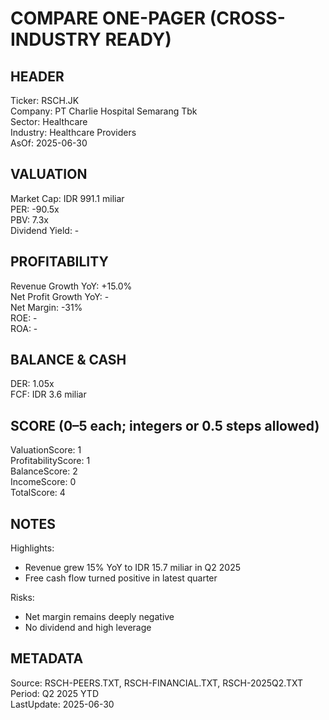 # COMPARE ONE-PAGER (CROSS-INDUSTRY READY)

## HEADER
Ticker: RSCH.JK  
Company: PT Charlie Hospital Semarang Tbk  
Sector: Healthcare  
Industry: Healthcare Providers  
AsOf: 2025-06-30

## VALUATION
Market Cap: IDR 991.1 miliar  
PER: -90.5x  
PBV: 7.3x  
Dividend Yield: -

## PROFITABILITY
Revenue Growth YoY: +15.0%  
Net Profit Growth YoY: -  
Net Margin: -31%  
ROE: -  
ROA: -

## BALANCE & CASH
DER: 1.05x  
FCF: IDR 3.6 miliar

## SCORE (0–5 each; integers or 0.5 steps allowed)
ValuationScore: 1  
ProfitabilityScore: 1  
BalanceScore: 2  
IncomeScore: 0  
TotalScore: 4

## NOTES
Highlights:
- Revenue grew 15% YoY to IDR 15.7 miliar in Q2 2025
- Free cash flow turned positive in latest quarter

Risks:
- Net margin remains deeply negative
- No dividend and high leverage

## METADATA
Source: RSCH-PEERS.TXT, RSCH-FINANCIAL.TXT, RSCH-2025Q2.TXT  
Period: Q2 2025 YTD  
LastUpdate: 2025-06-30